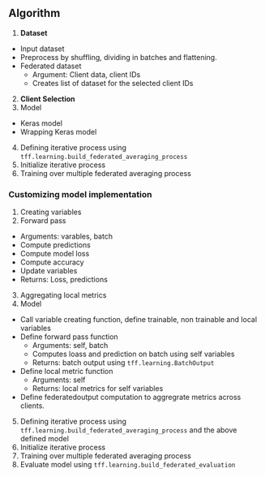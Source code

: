 ## **Algorithm**

1. **Dataset**
  * Input dataset
  * Preprocess by shuffling, dividing in batches and flattening.
  * Federated dataset
    * Argument: Client data, client IDs 
    * Creates list of dataset for the selected client IDs
2. **Client Selection**
3. Model
  * Keras model
  * Wrapping Keras model
4. Defining iterative process using `tff.learning.build_federated_averaging_process`
5. Initialize iterative process
6. Training over multiple federated averaging process

### **Customizing model implementation**

1. Creating variables
2. Forward pass
  * Arguments: varables, batch
  * Compute predictions
  * Compute model loss
  * Compute accuracy
  * Update variables
  * Returns: Loss, predictions
3. Aggregating local metrics
4. Model
  * Call variable creating function, define trainable, non trainable and local variables
  * Define forward pass function
    * Arguments: self, batch
    * Computes loass and prediction on batch using self variables
    * Returns: batch output using `tff.learning.BatchOutput`
  * Define local metric function
    * Arguments: self
    * Returns: local metrics for self variables
  * Define federatedoutput computation to aggregrate metrics across clients.
5. Defining iterative process using `tff.learning.build_federated_averaging_process` and the above defined model
6. Initialize iterative process
7. Training over multiple federated averaging process 
8. Evaluate model using `tff.learning.build_federated_evaluation`
